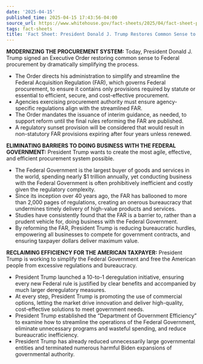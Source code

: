 ```yaml
---
date: '2025-04-15'
published_time: 2025-04-15 17:43:56-04:00
source_url: https://www.whitehouse.gov/fact-sheets/2025/04/fact-sheet-president-donald-j-trump-restores-common-sense-to-federal-procurement/
tags: fact-sheets
title: 'Fact Sheet: President Donald J. Trump Restores Common Sense to Federal Procurement'
---
```

 
**MODERNIZING THE PROCUREMENT SYSTEM:** Today, President Donald J. Trump
signed an Executive Order restoring common sense to Federal procurement
by dramatically simplifying the process.

-   The Order directs his administration to simplify and streamline the
    Federal Acquisition Regulation (FAR), which governs Federal
    procurement, to ensure it contains only provisions required by
    statute or essential to efficient, secure, and cost-effective
    procurement.
-   Agencies exercising procurement authority must ensure
    agency-specific regulations align with the streamlined FAR.
-   The Order mandates the issuance of interim guidance, as needed, to
    support reform until the final rules reforming the FAR are
    published.
-   A regulatory sunset provision will be considered that would result
    in non-statutory FAR provisions expiring after four years unless
    renewed.

**ELIMINATING BARRIERS TO DOING BUSINESS WITH THE FEDERAL GOVERNMENT:**
President Trump wants to create the most agile, effective, and efficient
procurement system possible.

-   The Federal Government is the largest buyer of goods and services in
    the world, spending nearly $1 trillion annually, yet conducting
    business with the Federal Government is often prohibitively
    inefficient and costly given the regulatory complexity.
-   Since its inception over 40 years ago, the FAR has ballooned to more
    than 2,000 pages of regulations, creating an onerous bureaucracy
    that undermines timely delivery of high-value products and services.
-   Studies have consistently found that the FAR is a barrier to, rather
    than a prudent vehicle for, doing business with the Federal
    Government.
-   By reforming the FAR, President Trump is reducing bureaucratic
    hurdles, empowering all businesses to compete for government
    contracts, and ensuring taxpayer dollars deliver maximum value.

**RECLAIMING EFFICIENCY FOR THE AMERICAN TAXPAYER:** President Trump is
working to simplify the Federal Government and free the American people
from excessive regulations and bureaucracy.

-   President Trump launched a 10-to-1 deregulation initiative, ensuring
    every new Federal rule is justified by clear benefits and
    accompanied by much larger deregulatory measures.
-   At every step, President Trump is promoting the use of commercial
    options, letting the market drive innovation and deliver
    high-quality, cost-effective solutions to meet government needs.
-   President Trump established the “Department of Government
    Efficiency” to examine how to streamline the operations of the
    Federal Government, eliminate unnecessary programs and wasteful
    spending, and reduce bureaucratic inefficiency.
-   President Trump has already reduced unnecessarily large governmental
    entities and terminated numerous harmful Biden expansions of
    governmental authority.
